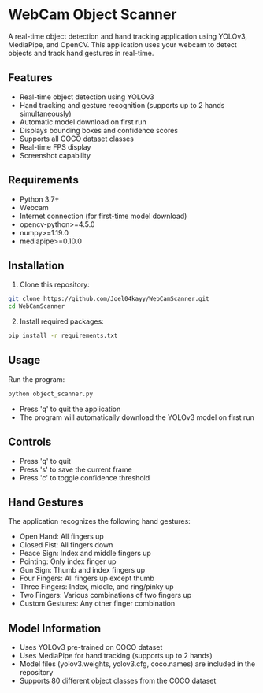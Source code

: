 # WebCam Object Scanner

A real-time object detection and hand tracking application using YOLOv3, MediaPipe, and OpenCV. This application uses your webcam to detect objects and track hand gestures in real-time.

## Features
- Real-time object detection using YOLOv3
- Hand tracking and gesture recognition (supports up to 2 hands simultaneously)
- Automatic model download on first run
- Displays bounding boxes and confidence scores
- Supports all COCO dataset classes
- Real-time FPS display
- Screenshot capability

## Requirements
- Python 3.7+
- Webcam
- Internet connection (for first-time model download)
- opencv-python>=4.5.0
- numpy>=1.19.0
- mediapipe>=0.10.0

## Installation

1. Clone this repository:
```bash
git clone https://github.com/Joel04kayy/WebCamScanner.git
cd WebCamScanner
```

2. Install required packages:
```bash
pip install -r requirements.txt
```

## Usage

Run the program:
```bash
python object_scanner.py
```

- Press 'q' to quit the application
- The program will automatically download the YOLOv3 model on first run

## Controls
- Press 'q' to quit
- Press 's' to save the current frame
- Press 'c' to toggle confidence threshold

## Hand Gestures
The application recognizes the following hand gestures:
- Open Hand: All fingers up
- Closed Fist: All fingers down
- Peace Sign: Index and middle fingers up
- Pointing: Only index finger up
- Gun Sign: Thumb and index fingers up
- Four Fingers: All fingers up except thumb
- Three Fingers: Index, middle, and ring/pinky up
- Two Fingers: Various combinations of two fingers up
- Custom Gestures: Any other finger combination

## Model Information
- Uses YOLOv3 pre-trained on COCO dataset
- Uses MediaPipe for hand tracking (supports up to 2 hands)
- Model files (yolov3.weights, yolov3.cfg, coco.names) are included in the repository
- Supports 80 different object classes from the COCO dataset 














